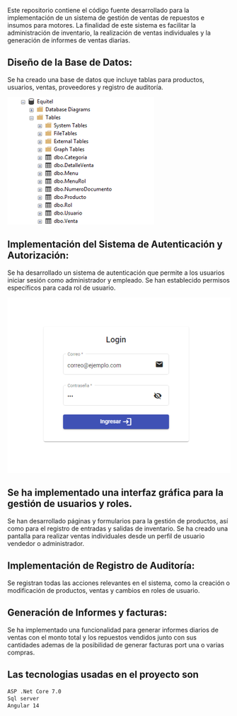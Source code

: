 Este repositorio contiene el código fuente desarrollado para la implementación de un sistema de gestión de ventas de repuestos e insumos para motores. La finalidad de este sistema es facilitar la administración de inventario, la realización de ventas individuales y la generación de informes de ventas diarias.


## Diseño de la Base de Datos:
Se ha creado una base de datos que incluye tablas para productos, usuarios, ventas, proveedores y registro de auditoría.

![Equitel](https://github.com/Gonz007/Assets/blob/main/BdEquitel.png)

## Implementación del Sistema de Autenticación y Autorización:
Se ha desarrollado un sistema de autenticación que permite a los usuarios iniciar sesión como administrador y empleado.
Se han establecido permisos específicos para cada rol de usuario.

![Equitel](https://github.com/Gonz007/Assets/blob/main/LoginEquitel.png)

## Se ha implementado una interfaz gráfica para la gestión de usuarios y roles.
Se han desarrollado páginas y formularios para la gestión de productos, así como para el registro de entradas y salidas de inventario.
Se ha creado una pantalla para realizar ventas individuales desde un perfil de usuario vendedor o administrador.

## Implementación de Registro de Auditoría:
Se registran todas las acciones relevantes en el sistema, como la creación o modificación de productos, ventas y cambios en roles de usuario.

## Generación de Informes y facturas:
Se ha implementado una funcionalidad para generar informes diarios de ventas con el monto total y los repuestos vendidos junto con sus cantidades ademas de la posibilidad de generar facturas port una o varias compras.

## Las tecnologias usadas en el proyecto son 
```
ASP .Net Core 7.0
Sql server 
Angular 14
```
